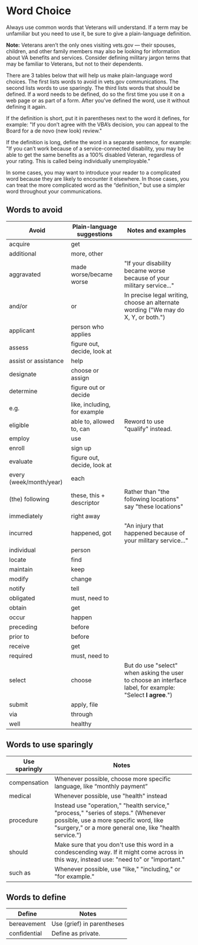 # Word Choice
Always use common words that Veterans will understand. If a term may be unfamiliar but you need to use it, be sure to give a plain-language definition.

**Note:** Veterans aren’t the only ones visiting vets.gov — their spouses, children, and other family members may also be looking for information about VA benefits and services. Consider defining military jargon terms that may be familiar to Veterans, but not to their dependents.

There are 3 tables below that will help us make plain-language word choices. The first lists words to avoid in vets.gov communications. The second lists words to use sparingly. The third lists words that should be defined. If a word needs to be defined, do so the first time you use it on a web page or as part of a form. After you’ve defined the word, use it without defining it again.

If the definition is short, put it in parentheses next to the word it defines, for example:
"If you don’t agree with the VBA’s decision, you can appeal to the Board for a de novo (new look) review."

If the definition is long, define the word in a separate sentence, for example:
"If you can’t work because of a service-connected disability, you may be able to get the same benefits as a 100% disabled Veteran, regardless of your rating. This is called being individually unemployable."

In some cases, you may want to introduce your reader to a complicated word because they are likely to encounter it elsewhere. In those cases, you can treat the more complicated word as the “definition,” but use a simpler word throughout your communications.

## Words to avoid

Avoid                  | Plain-language suggestions  | Notes and examples                                                  
-----------------------| ----------------------------| -------------
acquire                | get                         |
additional             | more, other                 |
aggravated             | made worse/became worse     | "If your disability became worse because of your military service..."
and/or                 | or                          | In precise legal writing, choose an alternate wording ("We may do X, Y, or both.")
applicant              | person who applies          |
assess                 | figure out, decide, look at |
assist or assistance   | help                        |
designate              | choose or assign            |
determine              | figure out or decide        |
e.g.                   | like, including, for example|
eligible               | able to, allowed to, can    | Reword to use "qualify" instead.
employ                 | use                         |
enroll                 | sign up                     |
evaluate               | figure out, decide, look at |
every (week/month/year)| each                        |
(the) following        | these, this + descriptor    | Rather than "the following locations" say "these locations"
immediately            | right away                  |
incurred               | happened, got               | "An injury that happened because of your military service..."
individual             | person                      |
locate                 | find                        |
maintain               | keep                        |
modify                 | change                      |
notify                 | tell                        |
obligated              | must, need to               |
obtain                 | get                         |
occur                  | happen                      |
preceding              | before                      |
prior to               | before                      |
receive                | get                         |
required               | must, need to               |
select                 | choose                      | But do use "select" when asking the user to choose an interface label, for example: "Select **I agree**.")
submit                 | apply, file
via                    | through
well                   | healthy


## Words to use sparingly

Use sparingly                                 | Notes                             
----------------------------------------------| ------
compensation                                  | Whenever possible, choose more specific language, like “monthly payment”
medical                                       | Whenever possible, use "health" instead
procedure                                     | Instead use "operation," "health service," "process," "series of steps." (Whenever possible, use a more specific word, like "surgery," or a more general one, like "health service.")
should                                        | Make sure that you don't use this word in a condescending way. If it might come across in this way, instead use: "need to" or "important."
such as                                       | Whenever possible, use "like," "including," or "for example."

## Words to define

Define                         | Notes
-------------------------------| ------------------
bereavement                    | Use (grief) in parentheses 
confidential                   | Define as private.

